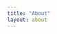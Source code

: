 ```yaml
---
title: "About"
layout: about
---
```


<div>
<img scr="/assets/images/banner.jpg" width=100%>
</div>


